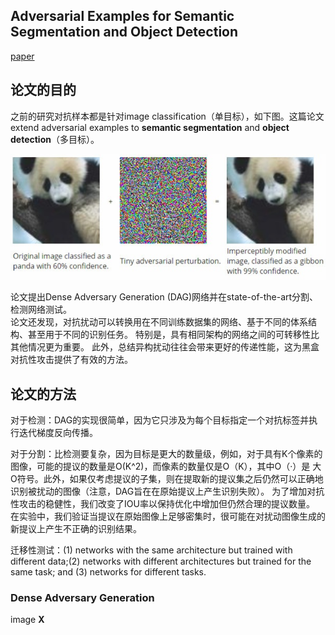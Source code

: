 ## Adversarial Examples for Semantic Segmentation and Object Detection

[paper](https://arxiv.org/abs/1703.08603 "paper link")

## 论文的目的

之前的研究对抗样本都是针对image classification（单目标），如下图。这篇论文extend adversarial examples
to **semantic segmentation** and **object detection**（多目标）。

![v2-a2d8c6891b2ba56d8014e66db97de0ad_b.jpg](/images/v2-a2d8c6891b2ba56d8014e66db97de0ad_b.jpg)

论文提出Dense Adversary Generation (DAG)网络并在state-of-the-art分割、检测网络测试。  
论文还发现，对抗扰动可以转换用在不同训练数据集的网络、基于不同的体系结构、甚至用于不同的识别任务。 特别是，具有相同架构的网络之间的可转移性比其他情况更为重要。 此外，总结异构扰动往往会带来更好的传递性能，这为黑盒对抗性攻击提供了有效的方法。

## 论文的方法

对于检测：DAG的实现很简单，因为它只涉及为每个目标指定一个对抗标签并执行迭代梯度反向传播。   

对于分割：比检测要复杂，因为目标是更大的数量级，例如，对于具有K个像素的图像，可能的提议的数量是O(K^2)，而像素的数量仅是O（K），其中O（·）是 大O符号。此外，如果仅考虑提议的子集，则在提取新的提议集之后仍然可以正确地识别被扰动的图像（注意，DAG旨在在原始提议上产生识别失败）。 为了增加对抗性攻击的稳健性，我们改变了IOU率以保持优化中增加但仍然合理的提议数量。 在实验中，我们验证当提议在原始图像上足够密集时，很可能在对扰动图像生成的新提议上产生不正确的识别结果。 

迁移性测试：(1) networks with the same architecture but trained with different data;(2) networks with different architectures but trained for the same task; and (3) networks for different tasks. 

### Dense Adversary Generation

 image **X**